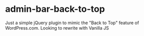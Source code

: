 # admin-bar-back-to-top

Just a simple jQuery plugin to mimic the "Back to Top" feature of WordPress.com. Looking to rewrite with Vanilla JS
